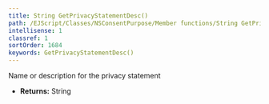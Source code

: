 ```yaml
---
title: String GetPrivacyStatementDesc()
path: /EJScript/Classes/NSConsentPurpose/Member functions/String GetPrivacyStatementDesc()
intellisense: 1
classref: 1
sortOrder: 1684
keywords: GetPrivacyStatementDesc()
---
```



Name or description for the privacy statement



* **Returns:** String


